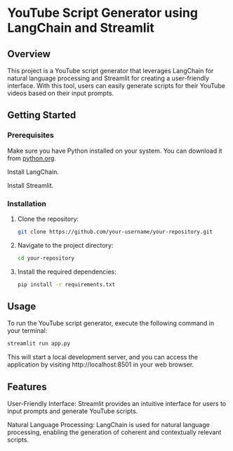 # YouTube Script Generator using LangChain and Streamlit

## Overview

This project is a YouTube script generator that leverages LangChain for natural language processing and Streamlit for creating a user-friendly interface. With this tool, users can easily generate scripts for their YouTube videos based on their input prompts.

## Getting Started

### Prerequisites

Make sure you have Python installed on your system. You can download it from [python.org](https://www.python.org/).

Install LangChain.

Install Streamlit.

### Installation

1. Clone the repository:

    ```bash
    git clone https://github.com/your-username/your-repository.git
    ```

2. Navigate to the project directory:

    ```bash
    cd your-repository
    ```

3. Install the required dependencies:

    ```bash
    pip install -r requirements.txt
    ```

## Usage

To run the YouTube script generator, execute the following command in your terminal:

```bash
streamlit run app.py
```
This will start a local development server, and you can access the application by visiting http://localhost:8501 in your web browser.

## Features

User-Friendly Interface: Streamlit provides an intuitive interface for users to input prompts and generate YouTube scripts.

Natural Language Processing: LangChain is used for natural language processing, enabling the generation of coherent and contextually relevant scripts.





